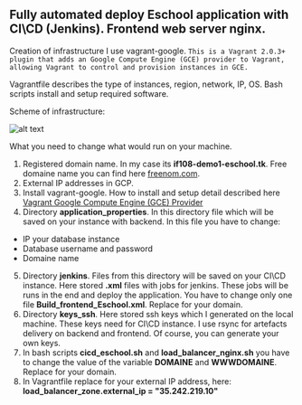 ## Fully automated deploy Eschool application with CI\CD (Jenkins). Frontend web server nginx.
Creation of infrastructure I use vagrant-google.
```This is a Vagrant 2.0.3+ plugin that adds an Google Compute Engine (GCE) provider to Vagrant, allowing Vagrant to control and provision instances in GCE.```

Vagrantfile describes the type of instances, region, network, IP, OS. Bash scripts install and setup required software.

Scheme of infrastructure:

![alt text](https://i.imgur.com/NzR4HMz.jpg)

What you need to change what would run on your machine.

1. Registered domain name. In my case its **if108-demo1-eschool.tk**. Free domaine name you can find here [freenom.com](https://freenom.com).
2. External IP addresses in GCP.
3. Install vagrant-google. How to install and setup detail described here [Vagrant Google Compute Engine (GCE) Provider](https://github.com/mitchellh/vagrant-google)
4. Directory **application_properties**. In this directory file which will be saved on your instance with backend. In this file you have to change:
  - IP your database instance
  - Database username and password
  - Domaine name
5. Directory **jenkins**. Files from this directory will be saved on your CI\CD instance. Here stored **.xml** files with jobs for jenkins.
These jobs will be runs in the end and deploy the application. You have to change only one file **Build_frontend_Eschool.xml**. Replace for your domain.
6. Directory **keys_ssh**. Here stored ssh keys which I generated on the local machine. These keys need for CI\CD instance.
I use rsync for artefacts delivery on backend and frontend. Of course, you can generate your own keys.
7. In bash scripts **cicd_eschool.sh** and **load_balancer_nginx.sh** you have to change the value of the variable **DOMAINE** and **WWWDOMAINE**. Replace for your domain.  
8. In Vagrantfile replace for your external IP address, here: **load_balancer_zone.external_ip = "35.242.219.10"**

